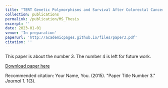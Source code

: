 ```yaml
---
title: "TERT Genetic Polymorphisms and Survival After Colorectal Cancer Diagnosis"
collection: publications
permalink: /publication/MS_Thesis
excerpt: ''
date: 2023-01-01
venue: 'In preparation'
paperurl: 'http://academicpages.github.io/files/paper3.pdf'
citation: ''
---
```

This paper is about the number 3. The number 4 is left for future work.

[Download paper here](http://academicpages.github.io/files/paper3.pdf)

Recommended citation: Your Name, You. (2015). "Paper Title Number 3." <i>Journal 1</i>. 1(3).